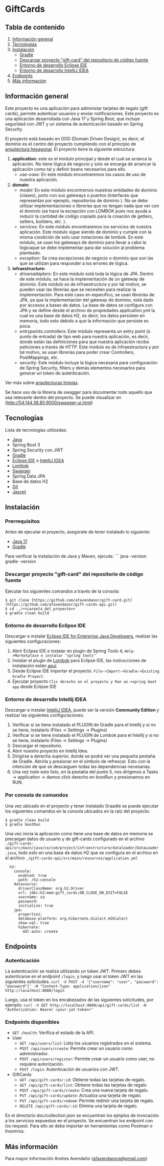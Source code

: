 # GiftCards

## Tabla de contenido
1. [Información general](#información-general)
2. [Tecnologías](#tecnologías)
3. [Instalación](#instalación)
    * [Gradle](#gradle)
    * [Descargar proyecto "gift-card" del repositorio de código fuente](#descargar-proyecto-gift-card-del-repositorio-de-código-fuente)
    * [Entorno de desarrollo Eclipse IDE](#entorno-de-desarrollo-eclipse-ide)
    * [Entorno de desarrollo IntelliJ IDEA](#entorno-de-desarrollo-intellij-idea)
4. [Endpoints](#endpoints)
4. [Más información](#más-información)

## Información general
Este proyecto es una aplicaciòn para administar tarjetas de regalo (gift cards), permite autenticar usuarios y enviar notificaciones.
Este proyecto es una aplicación desarrollada con Java 17 y Spring Boot, que incluye seguridad con JWT y un sistema de autenticación basado en Spring Security.

El proyecto está basado en DDD (Domain Driven Design), es decir, el dominio es el centro del proyecto cumpliendo con el principio de [arquitectura hexagonal](https://refactorizando.com/ejemplo-de-arquitectura-hexagonal/).
El proyecto tiene la siguiente estructura:
1. **application:** este es el módulo principal y desde el cual se arranca la aplicación. No tiene lógica de negocio y solo se encarga de arrancar la aplicación como tal y definir beans necesarios para ello.
    * *use-case:* En este módulo encontraremos los casos de uso de nuestra aplicación.
2. **domain:**
    * *model:* En este módulo encontremos nuestras entidades de dominio (clases), junto con sus gateways o puertos (interfaces que representan por ejemplo, repositorios de dominio ). No se debe utilizar implementaciones o librerías que no tengan nada que ver con el dominio (se hace la excepción con LOMBOK pues nos ayuda a reducir la cantidad de código copiado para la creación de getters, setters, builders, etc. ).
    * *services:* En este módulo encontraremos los servicios de nuestra aplicación. Este módulo sigue siendo de dominio y cumple con la misma condición de solo usar notaciones de lombok. En este módulo, se usan los gateways de dominio para llevar a cabo la lógicaque se debe implementar para dar solución al problema planteado.
    * *exception:* Se crea excepciones de negocio o dominio que son las que se utilizan para responder a los errores de lógica.
3. **infraestructure:** 
    * *drivenadapters:* En este módulo está toda la lógica de JPA. Dentro de este módulo, se hace la implementación de un gateway de dominio. Este módulo es de infraestructura y por tal motivo, se pueden usar las librerías que se necesiten para realizar la implementación. Para este caso en específico, se usan librerías de JPA, ya que la implementación del gateway de dominio, está dado por accesos a bases de datos. La base de datos se configura con JPA y se define desde el archivo de propiedades application.yml la cual es una base de datos H2, es decir, los datos persisten en memoria, todo esto debido a que la información que persiste es poca.
    * *entrypoints.controllers*: Este módulo representa un entry point (o punto de entrada) de tipo web para nuestra aplicación, es decir, donde están las definiciones para que nuestra aplicación reciba peticiones a través de HTTP. Este módulo es de infraestructura  y por tal motivo, se usan librerías para poder crear Controllers, PostMappings, etc.
    * *security*: Este módulo incluye la lògica necesaria para configuración de Spring Security, filters y demás elementos necesarios para generar un token de autenticación.

Ver más sobre [arquitecturas limpias](https://www.youtube.com/watch?v=y3MWfPDmVqo).

Se hace uso de la libreria de swagger para documentar todo aquello que sea relevante dentro del proyecto. Se puede visualizar en (http://54.144.38.85:9000/swagger-ui.html)

## Tecnologías
Lista de tecnologías utilizadas:
* [Java](https://www.java.com/es/download/ie_manual.jsp)
* Spring Boot 3
* Spring Security con JWT
* [Gradle](https://gradle.org/releases/)
* [Eclipse IDE](https://www.eclipse.org/) o [IntelliJ IDEA](https://www.jetbrains.com/es-es/idea/)
* [Lombok](https://projectlombok.org/)
* [Swagger](https://swagger.io/)
* Spring Data JPA
* Base de datos H2
* [Git](https://git-scm.com/)
* [Jasypt](http://www.jasypt.org/)

## Instalación

### Prerrequisitos
Antes de ejecutar el proyecto, asegúrate de tener instalado lo siguiente:

- [Java 17](https://www.oracle.com/java/technologies/javase/jdk17-archive-downloads.html)  
- [Gradle](https://gradle.org/install/)  

Para verificar la instalación de Java y Maven, ejecuta:
    ```
java -version
gradle -version   
   
### Descargar proyecto "gift-card" del repositorio de código fuente
Ejecutar los siguientes comandos a través de la consola:
```
$ git clone [https://github.com/afavendanor/gift-card.git](https://github.com/afavendanor/gift-cards-api.git)
$ cd ../<<carpeta_del_proyecto>>
$ gradle clean build
```

### Entorno de desarrollo Eclipse IDE
Descargar e instalar [Eclipse IDE for Enterprise Java Developers](https://www.eclipse.org/downloads/download.php?file=/oomph/epp/2020-12/R/eclipse-inst-jre-win64.exe&mirror_id=576), realizar las siguientes configuraciones:
1. Abrir Eclipse IDE e instalar en plugin de Spring Tools 4, ```Help->Marketplace e instalar "spring tools"```
2. Instalar el plugin de [Lombok](https://projectlombok.org/downloads/lombok.jar) para Eclipse IDE,
   las instrucciones de instalación están [aquí](https://projectlombok.org/setup/eclipse).
3. Desde Eclipse IDE importar el proyecto. ```File->Import->Gradle->Existing Gradle Proyect```.
4. Ejecutar proyecto  ```Clic derecho en el proyecto y Run as->spring boot app``` desde Eclipse IDE

### Entorno de desarrollo Intellij IDEA
Descargar e instalar [IntelliJ IDEA](https://www.jetbrains.com/es-es/idea/download/#section=windows), puede ser la versión **Community Edition** y realizar las siguientes configuraciones:
1. Verificar si se tiene instalado el PLUGIN de Gradle para el Intellij y si no se tiene, instalarlo (Files -> Settings -> Plugins)
2. Verificar si se tiene instalado el PLUGIN de Lombok para el Intellij y si no se tiene, instalarlo (Files -> Settings -> Plugins)
3. Descargar el repositorio.
4. Abrir nuestro proyecto en Intellij Idea.
5. Dirigirse a derecha superior, donde se podrá ver una pequeña pestaña de Gradle. Abrirla y presionar en el símbolo de refrescar. Esto con la intención de que se descarguen todas las dependencias necesarias.
6. Una vez todo esto listo, en la pestaña del punto 5, nos dirigimos a Tasks -> application -> damos click derecho en bootRun y presionamos en RUN.

### Por consola de comandos
Una vez ubicado en el proyecto y tener instalado Graadle se puede ejecutar los siguientes comandos en la consola ubicados en la raiz del proyecto:
```
$ gradle clean build
$ gradle bootRun
```
Una vez inicia la aplicación como tiene una base de datos en memoria se precargan datos de usuario y de gift-cards configurado en el archivo ```./gift-cards-api/src/main/java/co/com/project/infraestructure/dataloader/DataLoader.java```, todo esto en una base de datos H2 que se configura en el archivo en el archivo ```./gift-cards-api/src/main/resources/application.yml```
```
  h2:
    console:
      enabled: true
      path: /h2-console
    datasource:
      driverClassName: org.h2.Driver
      url: jdbc:h2:mem:gift_cards;DB_CLOSE_ON_EXIT=FALSE
      username: sa
      password:
      initialize: true
    jpa:
      properties:
      database-platform: org.hibernate.dialect.H2Dialect
      show-sql: true
      hibernate:
        ddl-auto: create
```

## Endpoints

### Autenticación
La autenticación se realiza utilizando un token JWT. Primero debes autenticarse en el endpoint ```/login```, y luego usar el token JWT en las siguientes solicitudes.
```curl -X POST -d '{"username": "user", "password": "password"}' -H "Content-Type: application/json" http://localhost:8080/login```

Luego, usa el token en los encabezados de las siguientes solicitudes, por ejemplo:
```curl -X GET http://localhost:8080/api/gift-cards/list -H "Authorization: Bearer <your-jwt-token>"```

### Endpoints disponibles

* ```GET /health```: Verifica el estado de la API.
* User
   * ```GET /api/users/list```: Lista los usuarios registrados en el sistema.
   * ```POST /api/users/create```: Permite crear un usuario como administrador.
   * ```POST /api/users/register```: Permite crear un usuario como user, no requiere autorización.
   * ```POST /login```: Autenticación de usuarios con JWT.
* GiftCards
  * ```GET /api/gift-cards/:id```: Obtiene todas las tarjetas de regalo.
  * ```GET /api/gift-cards/list```: Obtiene todas las tarjetas de regalo
  * ```POST /api/gift-cards/create```: Crea una nueva tarjeta de regalo.
  * ```PUT /api/gift-cards/update```: Actualiza una tarjeta de regalo.
  * ```PUT /api/gift-cards/redeem```: Permite redimir una tarjeta de regalo.
  * ```DELETE /api/gift-cards/:id```: Elimina una tarjeta de regalo.

En el directorio doc/collection.json se encuentran los ejmplos de invocación a los servicios expuestos en el proyecto. Se encuentran los endpoint con los request. Para ello se debe importar en herramientas como Postman o Insomnia.

## Más información

Para mayor información Andres Avendaño (afavendanora@gmail.com)
